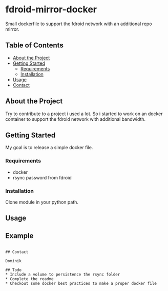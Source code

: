 # fdroid-mirror-docker
Small dockerfile to support the fdroid network with an additional repo mirror.

## Table of Contents
* [About the Project](#about-the-project)
* [Getting Started](#getting-started)
  * [Requirements](#requirements)
  * [Installation](#installation)
* [Usage](#usage)
* [Contact](#contact)

## About the Project

Try to contribute to a project i used a lot. So i started to work on an docker container to support the fdroid network
with additional bandwidth.

## Getting Started

My goal is to release a simple docker file.

### Requirements

* docker
* rsync password from fdroid

### Installation

Clone module in your python path.

## Usage


## Example


```

## Contact

Dominik

## Todo
* Include a volume to persistence the rsync folder
* Complete the readme
* Checkout some docker best practices to make a proper docker file
